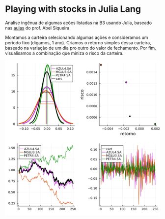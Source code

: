# Playing with stocks in Julia Lang

Análise ingênua de algumas ações listadas na B3 usando Julia, baseado nas [aulas](https://www.youtube.com/watch?v=tJlQPuYgv3Q&ab_channel=AbelSiqueira) do prof. Abel Siqueira

Montamos a carteira selecionando algumas ações e consideramos um período fixo (digamos, 1 ano).
Criamos o retorno simples dessa carteira, baseado na variação de um dia pro outro do valor de fechamento.
Por fim, visualisamos a combinação que miniza o risco da carteira.


![alt text](https://github.com/FelipeConsole/Playing_with_stocks/blob/main/file.png)

```
